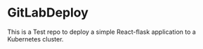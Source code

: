 # GitLabDeploy
This is a Test repo to deploy a simple React-flask application to a Kubernetes cluster.
